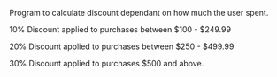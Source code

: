 Program to calculate discount dependant on how much the user spent.

10% Discount applied to purchases between $100 - $249.99

20% Discount applied to purchases between $250 - $499.99

30% Discount applied to purchases $500 and above.
